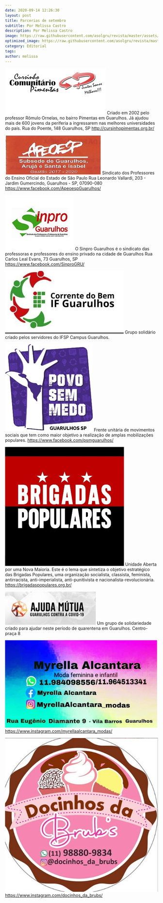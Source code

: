 ```yaml
---
date: 2020-09-14 12:26:30
layout: post
title: Parcerias de setembro
subtitle: Por Melissa Castro
description: Por Melissa Castro
image: https://raw.githubusercontent.com/asolgru/revista/master/assets/img/outros/fre.jpeg
optimized_image: https://raw.githubusercontent.com/asolgru/revista/master/assets/img/outros/fre.jpeg
category: Editorial
tags:
author: melissa
---
```


![Parceria](https://raw.githubusercontent.com/asolgru/revista/master/assets/img/parcerias/1.png "Parceria")
Criado em 2002 pelo professor Rômulo Ornelas, no bairro Pimentas em Guarulhos. Já ajudou mais de 600 jovens da periferia a ingressarem nas melhores universidades do país.
Rua do Poente, 148
Guarulhos, SP
http://cursinhopimentas.org.br/

![Parceria](https://raw.githubusercontent.com/asolgru/revista/master/assets/img/parcerias/2.jpg "Parceria")
Sindicato dos Professores do Ensino Oficial do Estado de São Paulo
Rua Leonardo Vallardi, 203 - Jardim Gumercindo, Guarulhos - SP, 07090-080
https://www.facebook.com/ApeoespGuarulhos/

![Parceria](https://raw.githubusercontent.com/asolgru/revista/master/assets/img/parcerias/3.jpg "Parceria")
O Sinpro Guarulhos é o sindicato das professoras e professores do ensino privado na cidade de Guarulhos
Rua Carlos Leal Evans, 73
Guarulhos, SP
https://www.facebook.com/SinproGRU/

![Parceria](https://raw.githubusercontent.com/asolgru/revista/master/assets/img/parcerias/4.jpg "Parceria")
Grupo solidário criado pelos servidores do IFSP Campus Guarulhos.

![Parceria](https://raw.githubusercontent.com/asolgru/revista/master/assets/img/parcerias/5.jpg "Parceria")
Frente unitária de movimentos sociais que tem como maior objetivo a realização de amplas mobilizações populares.
https://www.facebook.com/psmguarulhos/

![Parceria](https://raw.githubusercontent.com/asolgru/revista/master/assets/img/parcerias/6.jpg "Parceria")
Unidade Aberta por uma Nova Maioria. Este é o lema que sintetiza o objetivo estratégico das Brigadas Populares, uma organização socialista, classista, feminista, antirracista, anti-imperialista, anti-punitivista e nacionalista-revolucionária.
https://brigadaspopulares.org.br/

![Parceria](https://raw.githubusercontent.com/asolgru/revista/master/assets/img/parcerias/7.jpg "Parceria")
Um grupo de solidariedade criado para ajudar neste período de quarentena em Guarulhos. Centro-praça 8

![Parceria](https://raw.githubusercontent.com/asolgru/revista/master/assets/img/parcerias/8.png "Parceria")
https://www.instagram.com/myrellaalcantara_modas/

![Parceria](https://raw.githubusercontent.com/asolgru/revista/master/assets/img/parcerias/9.png "Parceria")
https://www.instagram.com/docinhos_da_brubs/
